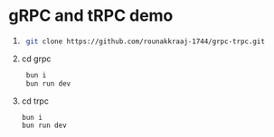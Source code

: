 # gRPC and tRPC demo

1. ```bash
    git clone https://github.com/rounakkraaj-1744/grpc-trpc.git
   ```
2. cd grpc
   ```bash
    bun i
    bun run dev
   ```
3. cd trpc
    ```bash
    bun i
    bun run dev
   ```